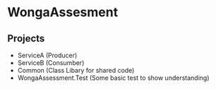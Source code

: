 # WongaAssesment

## Projects
- ServiceA (Producer)
- ServiceB (Consumber)
- Common (Class Libary for shared code)
- WongaAssessment.Test (Some basic test to show understanding)


